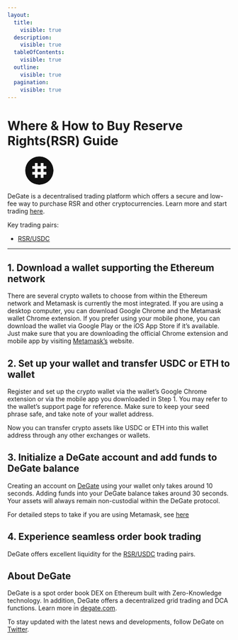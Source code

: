 ```yaml
---
layout:
  title:
    visible: true
  description:
    visible: true
  tableOfContents:
    visible: true
  outline:
    visible: true
  pagination:
    visible: true
---
```


# Where & How to Buy Reserve Rights(RSR) Guide

<figure><img src="../.gitbook/assets/rsr_0x320623b8e4ff03373931769a31fc52a4e78b5d70.png" alt="RSR" width="64" style="border-radius: 50%;"><figcaption></figcaption></figure>

DeGate is a decentralised trading platform which offers a secure and low-fee way to purchase RSR and other cryptocurrencies. Learn more and start trading [here](https://app.degate.com/trade/USDC/0x320623b8e4ff03373931769a31fc52a4e78b5d70?utm_source=howtobuy).&#x20;

Key trading pairs:

* [RSR/USDC](https://app.degate.com/trade/USDC/0x320623b8e4ff03373931769a31fc52a4e78b5d70?utm_source=howtobuy)

***

## 1. Download a wallet supporting the Ethereum network

There are several crypto wallets to choose from within the Ethereum network and Metamask is currently the most integrated. If you are using a desktop computer, you can download Google Chrome and the Metamask wallet Chrome extension. If you prefer using your mobile phone, you can download the wallet via Google Play or the iOS App Store if it’s available. Just make sure that you are downloading the official Chrome extension and mobile app by visiting [Metamask’s](https://metamask.io/) website.

## 2. Set up your wallet and transfer USDC or ETH to wallet

Register and set up the crypto wallet via the wallet’s Google Chrome extension or via the mobile app you downloaded in Step 1. You may refer to the wallet’s support page for reference. Make sure to keep your seed phrase safe, and take note of your wallet address.&#x20;

Now you can transfer crypto assets like USDC or ETH into this wallet address through any other exchanges or wallets.

## 3. Initialize a DeGate account and add funds to DeGate balance

Creating an account on [DeGate](https://app.degate.com/?utm_source=RSR_howtobuy) using your wallet only takes around 10 seconds. Adding funds into your DeGate balance takes around 30 seconds. Your assets will always remain non-custodial within the DeGate protocol.

For detailed steps to take if you are using Metamask, see [here](https://docs.degate.com/v/product_en/main-features/wallet-connectivity/metamask)

## 4. Experience seamless order book trading

DeGate offers excellent liquidity for the [RSR/USDC](https://app.degate.com/trade/USDC/0x320623b8e4ff03373931769a31fc52a4e78b5d70?utm_source=howtobuy) trading pairs.&#x20;

## About DeGate

DeGate is a spot order book DEX on Ethereum built with Zero-Knowledge technology. In addition, DeGate offers a decentralized grid trading and DCA functions. Learn more in [degate.com](https://degate.com/?utm_source=RSR_howtobuy).

To stay updated with the latest news and developments, follow DeGate on [Twitter](https://twitter.com/degatedex).
